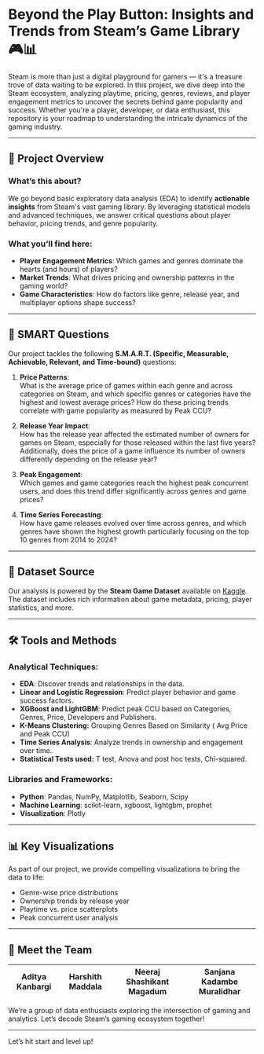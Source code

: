 # Beyond the Play Button: Insights and Trends from Steam’s Game Library 🎮📊

Steam is more than just a digital playground for gamers — it's a treasure trove of data waiting to be explored. In this project, we dive deep into the Steam ecosystem, analyzing playtime, pricing, genres, reviews, and player engagement metrics to uncover the secrets behind game popularity and success. Whether you're a player, developer, or data enthusiast, this repository is your roadmap to understanding the intricate dynamics of the gaming industry.

---

## 🚀 Project Overview

### What’s this about?  
We go beyond basic exploratory data analysis (EDA) to identify **actionable insights** from Steam's vast gaming library. By leveraging statistical models and advanced techniques, we answer critical questions about player behavior, pricing trends, and genre popularity.

### What you’ll find here:
- **Player Engagement Metrics**: Which games and genres dominate the hearts (and hours) of players?  
- **Market Trends**: What drives pricing and ownership patterns in the gaming world?  
- **Game Characteristics**: How do factors like genre, release year, and multiplayer options shape success?  

---
## 🧠 SMART Questions

Our project tackles the following **S.M.A.R.T. (Specific, Measurable, Achievable, Relevant, and Time-bound)** questions:

1. **Price Patterns**:  
   What is the average price of games within each genre and across categories on Steam, and which specific genres or categories have the highest and lowest average prices? How do these pricing trends correlate 
   with game popularity as measured by Peak CCU?

2. **Release Year Impact**:  
   How has the release year affected the estimated number of owners for games on Steam, especially for those released within the last five years? Additionally, does the price of a game influence its number of 
   owners differently depending on the release year?

3. **Peak Engagement**:  
   Which games and game categories reach the highest peak concurrent users, and does this trend differ significantly across genres and game prices?

4. **Time Series Forecasting**:  
   How have game releases evolved over time across genres, and which genres have shown the highest growth particularly focusing on the top 10 genres from 2014 to 2024?

---

## 📂 Dataset Source  
Our analysis is powered by the **Steam Game Dataset** available on [Kaggle](https://www.kaggle.com/datasets/fronkongames/steam-games-dataset). The dataset includes rich information about game metadata, pricing, player statistics, and more.

---

## 🛠️ Tools and Methods

### Analytical Techniques:  
- **EDA**: Discover trends and relationships in the data.  
- **Linear and Logistic Regression**: Predict player behavior and game success factors.
- **XGBoost and LightGBM**: Predict peak CCU based on Categories, Genres, Price, Developers and Publishers.
- **K-Means Clustering:** Grouping Genres Based on Similarity ( Avg Price and Peak CCU)
- **Time Series Analysis**: Analyze trends in ownership and engagement over time.
- **Statistical Tests used:** T test, Anova and post hoc tests, Chi-squared.

### Libraries and Frameworks:  
- **Python**: Pandas, NumPy, Matplotlib, Seaborn, Scipy
- **Machine Learning**: scikit-learn, xgboost, lightgbm, prophet
- **Visualization**: Plotly

---

## 📊 Key Visualizations  
As part of our project, we provide compelling visualizations to bring the data to life:
- Genre-wise price distributions  
- Ownership trends by release year  
- Playtime vs. price scatterplots  
- Peak concurrent user analysis  

---

## 🤝 Meet the Team  
| **Aditya Kanbargi** | **Harshith Maddala** | **Neeraj Shashikant Magadum** | **Sanjana Kadambe Muralidhar** |
|----------------------|-----------------|---------------|-----------------|

We’re a group of data enthusiasts exploring the intersection of gaming and analytics. Let’s decode Steam’s gaming ecosystem together!

---
Let’s hit start and level up!


